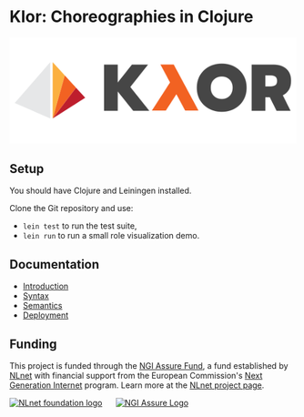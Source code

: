 # Klor: Choreographies in Clojure

<p align="center">
  <img src="./klor.png" title="Klor" alt="Klor">
</p>

## Setup

You should have Clojure and Leiningen installed.

Clone the Git repository and use:

- `lein test` to run the test suite,
- `lein run` to run a small role visualization demo.

## Documentation

- [Introduction](./doc/01-intro.md)
- [Syntax](./doc/02-syntax.md)
- [Semantics](./doc/03-semantics.md)
- [Deployment](./doc/04-deployment.md)

## Funding

This project is funded through the [NGI Assure Fund](https://nlnet.nl/assure), a fund established by [NLnet](https://nlnet.nl) with financial support from the European Commission's [Next Generation Internet](https://ngi.eu) program. Learn more at the [NLnet project page](https://nlnet.nl/project/ChoreographicProgramming).

[<img src="https://nlnet.nl/logo/banner.png" alt="NLnet foundation logo" style="height: 3lh" />](https://nlnet.nl)
&nbsp;&nbsp;&nbsp;&nbsp;
[<img src="https://nlnet.nl/image/logos/NGIAssure_tag.svg" alt="NGI Assure Logo" style="height: 3lh" />](https://nlnet.nl/assure)
